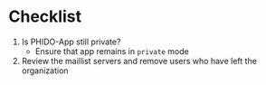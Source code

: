 

# Checklist

1. Is PHIDO-App still private?
   - Ensure that app remains in ```private``` mode
2. Review the maillist servers and remove users who have left the organization
